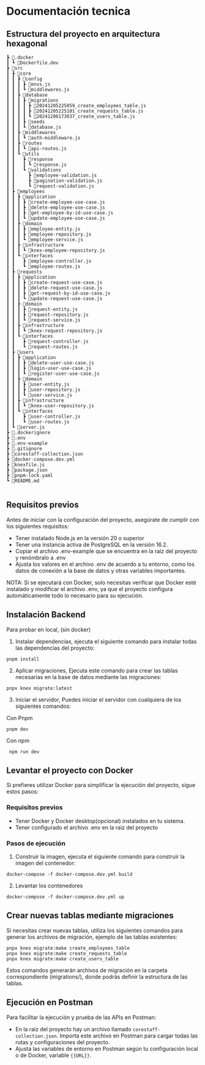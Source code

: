 
# Documentación tecnica

## Estructura del proyecto en arquitectura hexagonal
```
┣ 📂.docker
┃ ┗ 📜Dockerfile.dev
┣ 📂src
┃ ┣ 📂core
┃ ┃ ┣ 📂config
┃ ┃ ┃ ┣ 📜envs.js
┃ ┃ ┃ ┗ 📜middlewares.js
┃ ┃ ┣ 📂database
┃ ┃ ┃ ┣ 📂migrations
┃ ┃ ┃ ┃ ┣ 📜20241205225059_create_employees_table.js
┃ ┃ ┃ ┃ ┣ 📜20241205225101_create_requests_table.js
┃ ┃ ┃ ┃ ┗ 📜20241206173037_create_users_table.js
┃ ┃ ┃ ┣ 📂seeds
┃ ┃ ┃ ┗ 📜database.js
┃ ┃ ┣ 📂middlewares
┃ ┃ ┃ ┗ 📜auth-middleware.js
┃ ┃ ┣ 📂routes
┃ ┃ ┃ ┗ 📜api-routes.js
┃ ┃ ┗ 📂utils
┃ ┃   ┣ 📂response
┃ ┃   ┃ ┗ 📜response.js
┃ ┃   ┗ 📂validations
┃ ┃     ┣ 📜employee-validation.js
┃ ┃     ┣ 📜pagination-validation.js
┃ ┃     ┗ 📜request-validation.js
┃ ┣ 📂employees
┃ ┃ ┣ 📂application
┃ ┃ ┃ ┣ 📜create-employee-use-case.js
┃ ┃ ┃ ┣ 📜delete-employee-use-case.js
┃ ┃ ┃ ┣ 📜get-employee-by-id-use-case.js
┃ ┃ ┃ ┗ 📜update-employee-use-case.js
┃ ┃ ┣ 📂domain
┃ ┃ ┃ ┣ 📜employee-entity.js
┃ ┃ ┃ ┣ 📜employee-repository.js
┃ ┃ ┃ ┗ 📜employee-service.js
┃ ┃ ┣ 📂infrastructure
┃ ┃ ┃ ┗ 📜knex-employee-repository.js
┃ ┃ ┗ 📂interfaces
┃ ┃   ┣ 📜employee-controller.js
┃ ┃   ┗ 📜employee-routes.js
┃ ┣ 📂requests
┃ ┃ ┣ 📂application
┃ ┃ ┃ ┣ 📜create-request-use-case.js
┃ ┃ ┃ ┣ 📜delete-request-use-case.js
┃ ┃ ┃ ┣ 📜get-request-by-id-use-case.js
┃ ┃ ┃ ┗ 📜update-request-use-case.js
┃ ┃ ┣ 📂domain
┃ ┃ ┃ ┣ 📜request-entity.js
┃ ┃ ┃ ┣ 📜request-repository.js
┃ ┃ ┃ ┗ 📜request-service.js
┃ ┃ ┣ 📂infrastructure
┃ ┃ ┃ ┗ 📜knex-request-repository.js
┃ ┃ ┗ 📂interfaces
┃ ┃   ┣ 📜request-controller.js
┃ ┃   ┗ 📜request-routes.js
┃ ┣ 📂users
┃ ┃ ┣ 📂application
┃ ┃ ┃ ┣ 📜delete-user-use-case.js
┃ ┃ ┃ ┣ 📜login-user-use-case.js
┃ ┃ ┃ ┗ 📜register-user-use-case.js
┃ ┃ ┣ 📂domain
┃ ┃ ┃ ┣ 📜user-entity.js
┃ ┃ ┃ ┣ 📜user-repository.js
┃ ┃ ┃ ┗ 📜user-service.js
┃ ┃ ┣ 📂infrastructure
┃ ┃ ┃ ┗ 📜knex-user-repository.js
┃ ┃ ┗ 📂interfaces
┃ ┃   ┣ 📜user-controller.js
┃ ┃   ┗ 📜user-routes.js
┃ ┗ 📜server.js
┣ 📜.dockerignore
┣ 📜.env
┣ 📜.env-example
┣ 📜.gitignore
┣ 📜corestaff-collection.json
┣ 📜docker-compose.dev.yml
┣ 📜knexfile.js
┣ 📜package.json
┣ 📜pnpm-lock.yaml
┗ 📜README.md


```

## Requisitos previos

Antes de iniciar con la configuración del proyecto, asegúrate de cumplir con los siguientes requisitos:

  - Tener instalado Node.js en la versión 20 o superior
  - Tener una instancia activa de PostgreSQL en la versión 16.2. 
  - Copiar el archivo .env-example que se encuentra en la raíz del proyecto y renómbralo a .env
  - Ajusta los valores en el archivo .env de acuerdo a tu entorno, como los datos de conexión a la base de datos y otras variables importantes.

NOTA: Si se ejecutará con Docker, solo necesitas verificar que Docker esté instalado y modificar el archivo .env, ya que el proyecto configura automáticamente todo lo necesario para su ejecución.

## Instalación Backend
Para probar en local, (sin docker)

1. Instalar dependencias, ejecuta el siguiente comando para instalar todas las dependencias del proyecto:
```
pnpm install
```

2. Aplicar migraciones, Ejecuta este comando para crear las tablas necesarias en la base de datos mediante las migraciones:
``` 
pnpx knex migrate:latest
```

3. Iniciar el servidor, Puedes iniciar el servidor con cualquiera de los siguientes comandos:


Con Pnpm
```
pnpm dev
```
Con npm
```
 npm run dev  
```

## Levantar el proyecto con Docker

Si prefieres utilizar Docker para simplificar la ejecución del proyecto, sigue estos pasos:

### Requisitos previos
  - Tener Docker y Docker desktop(opcional) instalados en tu sistema.
  - Tener configurado el archivo .env en la raiz del proyecto

### Pasos de ejecución

1. Construir la imagen, ejecuta el siguiente comando para construir la imagen del contenedor:
```
docker-compose -f docker-compose.dev.yml build
```
2. Levantar los contenedores 
```
docker-compose -f docker-compose.dev.yml up
```

## Crear nuevas tablas mediante migraciones
Si necesitas crear nuevas tablas, utiliza los siguientes comandos para generar los archivos de migración, ejemplo de las tablas existentes: 
```
pnpx knex migrate:make create_employees_table
pnpx knex migrate:make create_requests_table
pnpx knex migrate:make create_users_table
```
Estos comandos generarán archivos de migración en la carpeta correspondiente (migrations/), donde podrás definir la estructura de las tablas.


## Ejecución en Postman

Para facilitar la ejecución y prueba de las APIs en Postman:

  - En la raíz del proyecto hay un archivo llamado ```corestaff-collection.json```.
Importa este archivo en Postman para cargar todas las rutas y configuraciones del proyecto.
  - Ajusta las variables de entorno en Postman según tu configuración local o de Docker, variable ```{{URL}}```.
